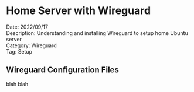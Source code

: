 # Home Server with Wireguard

Date: 2022/09/17\
Description: Understanding and installing Wireguard to setup home Ubuntu server\
Category: Wireguard\
Tag: Setup

## Wireguard Configuration Files

blah blah